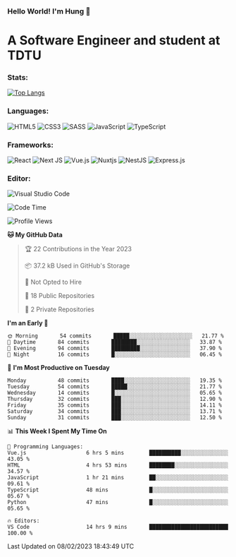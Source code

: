 ### Hello World! I'm Hung :wave:

# A Software Engineer and student at TDTU

### Stats:
[![Top Langs](https://github-readme-stats.vercel.app/api/top-langs/?username=Kuroo-nekoo)](https://github.com/anuraghazra/github-readme-stats)

### Languages:
![HTML5](https://img.shields.io/badge/html5-%23E34F26.svg?style=for-the-badge&logo=html5&logoColor=%23E34F26&color=white)
![CSS3](https://img.shields.io/badge/css3-%231572B6.svg?style=for-the-badge&logo=css3&logoColor=%231572B6&color=white)
![SASS](https://img.shields.io/badge/SASS-hotpink.svg?style=for-the-badge&logo=SASS&logoColor=hotpink&color=white)
![JavaScript](https://img.shields.io/badge/javascript-%23323330.svg?style=for-the-badge&logo=javascript&color=white)
![TypeScript](https://img.shields.io/badge/typescript-%23007ACC.svg?style=for-the-badge&logo=typescript&logoColor=%23007ACC&color=white)


### Frameworks:
![React](https://img.shields.io/badge/react-%2320232a.svg?style=for-the-badge&logo=react&logoColor=%%2361DAFB&color=white)
![Next JS](https://img.shields.io/badge/Next-black?style=for-the-badge&logo=next.js&logoColor=black&color=white)
![Vue.js](https://img.shields.io/badge/vuejs-%2335495e.svg?style=for-the-badge&logo=vuedotjs&logoColor=%234FC08D&color=white)
![Nuxtjs](https://img.shields.io/badge/Nuxt-002E3B?style=for-the-badge&logo=nuxtdotjs&color=white&logoColor=#00DC82)
![NestJS](https://img.shields.io/badge/nestjs-%23E0234E.svg?style=for-the-badge&logo=nestjs&logoColor=%23E0234E&color=white)
![Express.js](https://img.shields.io/badge/express.js-%23404d59.svg?style=for-the-badge&logo=express&logoColor=%23404d59&color=white)

### Editor:
![Visual Studio Code](https://img.shields.io/badge/Visual%20Studio%20Code-0078d7.svg?style=for-the-badge&logo=visual-studio-code&color=white&logoColor=0078d7)


<!--START_SECTION:waka-->
![Code Time](http://img.shields.io/badge/Code%20Time-342%20hrs%2058%20mins-blue)

![Profile Views](http://img.shields.io/badge/Profile%20Views-3-blue)

**🐱 My GitHub Data** 

> 🏆 22 Contributions in the Year 2023
 > 
> 📦 37.2 kB Used in GitHub's Storage 
 > 
> 🚫 Not Opted to Hire
 > 
> 📜 18 Public Repositories 
 > 
> 🔑 2 Private Repositories  
 > 
**I'm an Early 🐤** 

```text
🌞 Morning       54 commits       █████░░░░░░░░░░░░░░░░░░░░   21.77 % 
🌆 Daytime       84 commits       ████████░░░░░░░░░░░░░░░░░   33.87 % 
🌃 Evening       94 commits       █████████░░░░░░░░░░░░░░░░   37.90 % 
🌙 Night         16 commits       █░░░░░░░░░░░░░░░░░░░░░░░░   06.45 % 

```
📅 **I'm Most Productive on Tuesday** 

```text
Monday          48 commits       ████░░░░░░░░░░░░░░░░░░░░░   19.35 % 
Tuesday         54 commits       █████░░░░░░░░░░░░░░░░░░░░   21.77 % 
Wednesday       14 commits       █░░░░░░░░░░░░░░░░░░░░░░░░   05.65 % 
Thursday        32 commits       ███░░░░░░░░░░░░░░░░░░░░░░   12.90 % 
Friday          35 commits       ███░░░░░░░░░░░░░░░░░░░░░░   14.11 % 
Saturday        34 commits       ███░░░░░░░░░░░░░░░░░░░░░░   13.71 % 
Sunday          31 commits       ███░░░░░░░░░░░░░░░░░░░░░░   12.50 % 

```


📊 **This Week I Spent My Time On** 

```text
💬 Programming Languages: 
Vue.js                   6 hrs 5 mins        ██████████░░░░░░░░░░░░░░░   43.05 % 
HTML                     4 hrs 53 mins       ████████░░░░░░░░░░░░░░░░░   34.57 % 
JavaScript               1 hr 21 mins        ██░░░░░░░░░░░░░░░░░░░░░░░   09.61 % 
TypeScript               48 mins             █░░░░░░░░░░░░░░░░░░░░░░░░   05.67 % 
Python                   47 mins             █░░░░░░░░░░░░░░░░░░░░░░░░   05.65 % 

🔥 Editors: 
VS Code                  14 hrs 9 mins       █████████████████████████   100.00 % 

```


 Last Updated on 08/02/2023 18:43:49 UTC
<!--END_SECTION:waka-->
